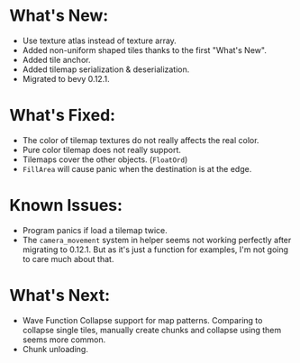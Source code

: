 # What's New:
- Use texture atlas instead of texture array.
- Added non-uniform shaped tiles thanks to the first "What's New".
- Added tile anchor.
- Added tilemap serialization & deserialization.
- Migrated to bevy 0.12.1.

# What's Fixed:
- The color of tilemap textures do not really affects the real color.
- Pure color tilemap does not really support.
- Tilemaps cover the other objects. (`FloatOrd`)
- `FillArea` will cause panic when the destination is at the edge.

# Known Issues:
- Program panics if load a tilemap twice.
- The `camera_movement` system in helper seems not working perfectly after migrating to 0.12.1. But as it's just a function for examples, I'm not going to care much about that.

# What's Next:
- Wave Function Collapse support for map patterns. Comparing to collapse single tiles, manually create chunks and collapse using them seems more common.
- Chunk unloading.